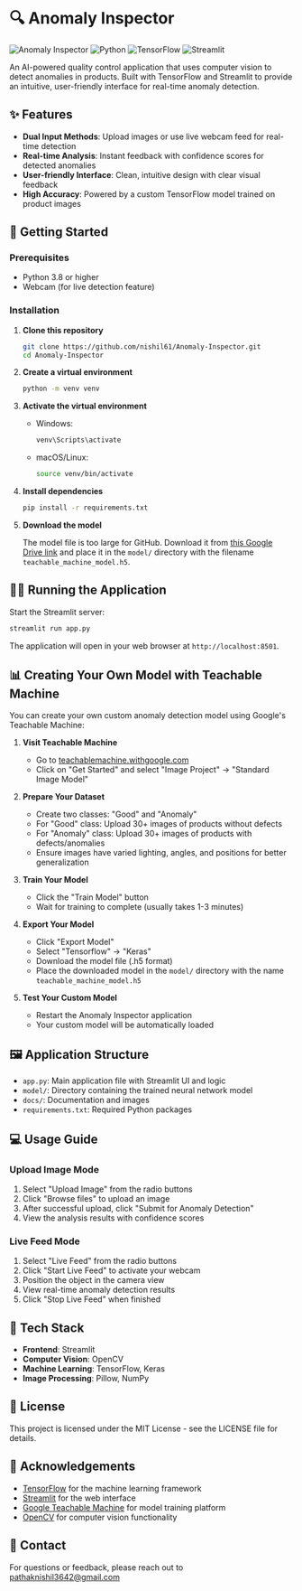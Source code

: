 # 🔍 Anomaly Inspector

![Anomaly Inspector](https://img.shields.io/badge/Anomaly-Inspector-blue)
![Python](https://img.shields.io/badge/Python-3.8%2B-brightgreen)
![TensorFlow](https://img.shields.io/badge/TensorFlow-2.x-orange)
![Streamlit](https://img.shields.io/badge/Streamlit-1.x-red)

An AI-powered quality control application that uses computer vision to detect anomalies in products. Built with TensorFlow and Streamlit to provide an intuitive, user-friendly interface for real-time anomaly detection.

## ✨ Features

- **Dual Input Methods**: Upload images or use live webcam feed for real-time detection
- **Real-time Analysis**: Instant feedback with confidence scores for detected anomalies
- **User-friendly Interface**: Clean, intuitive design with clear visual feedback
- **High Accuracy**: Powered by a custom TensorFlow model trained on product images

## 🚀 Getting Started

### Prerequisites

- Python 3.8 or higher
- Webcam (for live detection feature)

### Installation

1. **Clone this repository**
   ```bash
   git clone https://github.com/nishil61/Anomaly-Inspector.git
   cd Anomaly-Inspector
   ```

2. **Create a virtual environment**
   ```bash
   python -m venv venv
   ```

3. **Activate the virtual environment**
   - Windows:
     ```bash
     venv\Scripts\activate
     ```
   - macOS/Linux:
     ```bash
     source venv/bin/activate
     ```

4. **Install dependencies**
   ```bash
   pip install -r requirements.txt
   ```

5. **Download the model**
   
   The model file is too large for GitHub. Download it from [this Google Drive link](https://drive.google.com/your-model-link) and place it in the `model/` directory with the filename `teachable_machine_model.h5`.

## 🏃‍♂️ Running the Application

Start the Streamlit server:
```bash
streamlit run app.py
```

The application will open in your web browser at `http://localhost:8501`.

## 📊 Creating Your Own Model with Teachable Machine

You can create your own custom anomaly detection model using Google's Teachable Machine:

1. **Visit Teachable Machine**
   - Go to [teachablemachine.withgoogle.com](https://teachablemachine.withgoogle.com/)
   - Click on "Get Started" and select "Image Project" → "Standard Image Model"

2. **Prepare Your Dataset**
   - Create two classes: "Good" and "Anomaly"
   - For "Good" class: Upload 30+ images of products without defects
   - For "Anomaly" class: Upload 30+ images of products with defects/anomalies
   - Ensure images have varied lighting, angles, and positions for better generalization

3. **Train Your Model**
   - Click the "Train Model" button
   - Wait for training to complete (usually takes 1-3 minutes)

4. **Export Your Model**
   - Click "Export Model"
   - Select "Tensorflow" → "Keras"
   - Download the model file (.h5 format)
   - Place the downloaded model in the `model/` directory with the name `teachable_machine_model.h5`

5. **Test Your Custom Model**
   - Restart the Anomaly Inspector application
   - Your custom model will be automatically loaded

## 🖼️ Application Structure

- `app.py`: Main application file with Streamlit UI and logic
- `model/`: Directory containing the trained neural network model
- `docs/`: Documentation and images
- `requirements.txt`: Required Python packages

## 💻 Usage Guide

### Upload Image Mode
1. Select "Upload Image" from the radio buttons
2. Click "Browse files" to upload an image
3. After successful upload, click "Submit for Anomaly Detection"
4. View the analysis results with confidence scores

### Live Feed Mode
1. Select "Live Feed" from the radio buttons
2. Click "Start Live Feed" to activate your webcam
3. Position the object in the camera view
4. View real-time anomaly detection results
5. Click "Stop Live Feed" when finished

## 🔧 Tech Stack

- **Frontend**: Streamlit
- **Computer Vision**: OpenCV
- **Machine Learning**: TensorFlow, Keras
- **Image Processing**: Pillow, NumPy

## 📝 License

This project is licensed under the MIT License - see the LICENSE file for details.

## 🙏 Acknowledgements

- [TensorFlow](https://www.tensorflow.org/) for the machine learning framework
- [Streamlit](https://streamlit.io/) for the web interface
- [Google Teachable Machine](https://teachablemachine.withgoogle.com/) for model training platform
- [OpenCV](https://opencv.org/) for computer vision functionality

## 📧 Contact

For questions or feedback, please reach out to [pathaknishil3642@gmail.com](mailto:pathaknishil3642@gmail.com)
